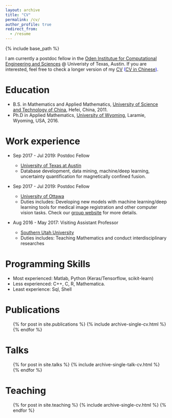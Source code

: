 ```yaml
---
layout: archive
title: "CV"
permalink: /cv/
author_profile: true
redirect_from:
  - /resume
---
```


{% include base_path %}

I am currently a postdoc fellow in the [Oden Institutue for Computational Engineering and Sciences](https://www.oden.utexas.edu/) @ Univeristy of Texas, Austin. 
If you are interested, feel free to check a longer version of my <span style="color:blue"> [CV](https://github.com/dykuang/dykuang.github.io/blob/master/Files/MyCV_ver2.0.pdf) ([CV in Chinese](https://github.com/dykuang/dykuang.github.io/blob/master/Files/CV_Chinese.pdf))</span>.

Education
======
* B.S. in Mathematics and Applied Mathematics, [University of Science and Technology of China](http://en.ustc.edu.cn/), Hefei, China, 2011.
* Ph.D in Applied Mathematics, [University of Wyoming](http://www.uwyo.edu/), Laramie, Wyoming, USA, 2016.

Work experience
======
* Sep 2017 - Jul 2019: Postdoc Fellow
  * [University of Texas at Austin](https://www.utexas.edu/)
  * Database development, data mining, machine/deep learning, uncertainty quantification for magnetically confined fusion.

* Sep 2017 - Jul 2019: Postdoc Fellow
  * [University of Ottawa](https://www.uottawa.ca/en)
  * Duties includes: Developing new models with machine learning/deep learning tools for medical image registration and other computer vision tasks. Check our [group website](http://mysite.science.uottawa.ca/dsml/) for more details.

* Aug 2016 - May 2017: Visiting Assistant Professor
  * [Southern Utah University](https://www.suu.edu/)
  * Duties includes: Teaching Mathematics and conduct interdisciplinary researches
  
Programming Skills
======
* Most experienced: Matlab, Python (Keras/Tensorflow, scikit-learn)
* Less experienced: C++, C, R, Mathematica.
* Least experience: Sql, Shell

Publications
======
  <ul>{% for post in site.publications %}
    {% include archive-single-cv.html %}
  {% endfor %}</ul>
  
Talks
======
  <ul>{% for post in site.talks %}
    {% include archive-single-talk-cv.html %}
  {% endfor %}</ul>
  
Teaching
======
  <ul>{% for post in site.teaching %}
    {% include archive-single-cv.html %}
  {% endfor %}</ul>
  
